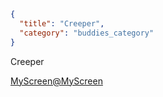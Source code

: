```json
{
  "title": "Creeper",
  "category": "buddies_category"
}
```

Creeper

<MyScreen@MyScreen>